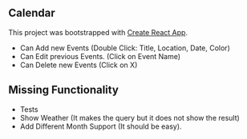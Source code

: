 ## Calendar

This project was bootstrapped with [Create React App](https://github.com/facebook/create-react-app).

- Can Add new Events (Double Click: Title, Location, Date, Color)
- Can Edit previous Events. (Click on Event Name)
- Can Delete new Events (Click on X)

## Missing Functionality

- Tests
- Show Weather (It makes the query but it does not show the result)
- Add Different Month Support (It should be easy).
